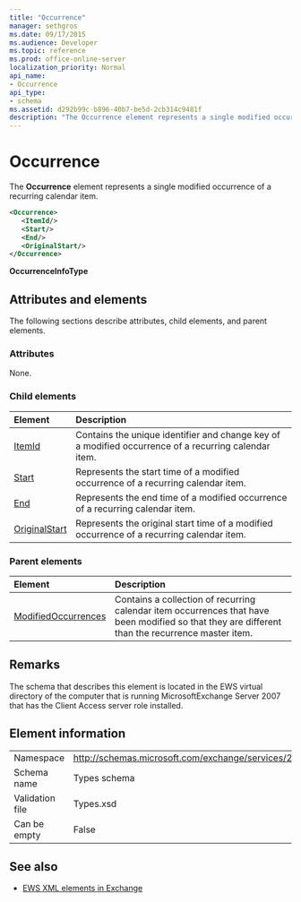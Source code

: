 ```yaml
---
title: "Occurrence"
manager: sethgros
ms.date: 09/17/2015
ms.audience: Developer
ms.topic: reference
ms.prod: office-online-server
localization_priority: Normal
api_name:
- Occurrence
api_type:
- schema
ms.assetid: d292b99c-b896-40b7-be5d-2cb314c9481f
description: "The Occurrence element represents a single modified occurrence of a recurring calendar item."
---
```


# Occurrence

The **Occurrence** element represents a single modified occurrence of a recurring calendar item. 
  
```xml
<Occurrence>
   <ItemId/>
   <Start/>
   <End/>
   <OriginalStart/>
</Occurrence>
```

**OccurrenceInfoType**

## Attributes and elements

The following sections describe attributes, child elements, and parent elements.
  
### Attributes

None.
  
### Child elements

|**Element**|**Description**|
|:-----|:-----|
|[ItemId](itemid.md) <br/> |Contains the unique identifier and change key of a modified occurrence of a recurring calendar item.  <br/> |
|[Start](start.md) <br/> |Represents the start time of a modified occurrence of a recurring calendar item.  <br/> |
|[End ](end-ex15websvcsotherref.md) <br/> |Represents the end time of a modified occurrence of a recurring calendar item.  <br/> |
|[OriginalStart](originalstart.md) <br/> |Represents the original start time of a modified occurrence of a recurring calendar item.  <br/> |
   
### Parent elements

|**Element**|**Description**|
|:-----|:-----|
|[ModifiedOccurrences](modifiedoccurrences.md) <br/> |Contains a collection of recurring calendar item occurrences that have been modified so that they are different than the recurrence master item.  <br/> |
   
## Remarks

The schema that describes this element is located in the EWS virtual directory of the computer that is running MicrosoftExchange Server 2007 that has the Client Access server role installed.
  
## Element information

|||
|:-----|:-----|
|Namespace  <br/> |http://schemas.microsoft.com/exchange/services/2006/types  <br/> |
|Schema name  <br/> |Types schema  <br/> |
|Validation file  <br/> |Types.xsd  <br/> |
|Can be empty  <br/> |False  <br/> |
   
## See also

- [EWS XML elements in Exchange](ews-xml-elements-in-exchange.md)

